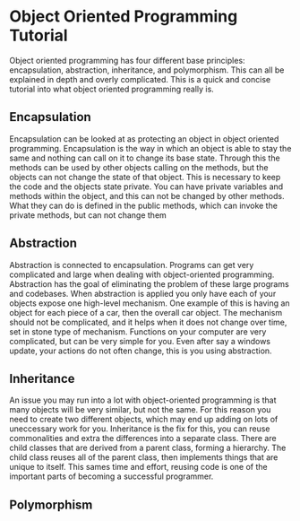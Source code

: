 # Object Oriented Programming Tutorial
Object oriented programming has four different base principles: encapsulation, abstraction, inheritance, and 
polymorphism.  This can all be explained in depth and overly complicated.  This is a quick and concise tutorial
into what object oriented programming really is.
## Encapsulation
Encapsulation can be looked at as protecting an object in object oriented programming.  Encapsulation is the way in which an object is able to stay the same and nothing can call on it to change its base state.  Through this the methods can be used by other objects calling on the methods, but the objects can not change the state of that object.  This is necessary to keep the code and the objects state private.  You can have private variables and methods within the object, and this can not be changed by other methods.  What they can do is defined in the public methods, which can invoke the private methods, but can not change them
## Abstraction
Abstraction is connected to encapsulation.  Programs can get very complicated and large when dealing with object-oriented programming.  Abstraction has the goal of eliminating the problem of these large programs and codebases.  When abstraction is applied you only have each of your objects expose one high-level mechanism.  One example of this is having an object for each piece of a car, then the overall car object.  The mechanism should not be complicated, and it helps when it does not change over time, set in stone type of mechanism.  Functions on your computer are very complicated, but can be very simple for you.  Even after say a windows update, your actions do not often change, this is you using abstraction.
## Inheritance
An issue you may run into a lot with object-oriented programming is that many objects will be very similar, but not the same.  For this reason you need to create two different objects, which may end up adding on lots of uneccessary work for you.  Inheritance is the fix for this, you can reuse commonalities and extra the differences into a separate class.  There are child classes that are derived from a parent class, forming a hierarchy.  The child class reuses all of the parent class, then implements things that are unique to itself.  This sames time and effort, reusing code is one of the important parts of becoming a successful programmer. 
## Polymorphism

